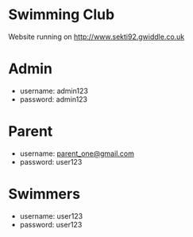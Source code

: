 Swimming Club
=============

Website running on http://www.sekti92.gwiddle.co.uk
 
Admin
=====
* username: admin123
* password: admin123
 
Parent
======
* username: parent_one@gmail.com
* password: user123
 
Swimmers
========
* username: user123 
* password: user123

